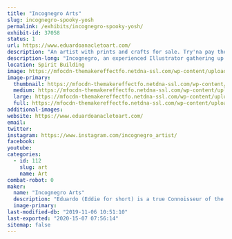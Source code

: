 ```yaml
---
title: "Incognegro Arts"
slug: incognegro-spooky-yosh
permalink: /exhibits/incognegro-spooky-yosh/
exhibit-id: 37058
status: 1
url: https://www.eduardoanacletoart.com/
description: "An artist with prints and crafts for sale. Try'na pay the rent"
description-long: "Incognegro, an experienced Illustrator gathering up my supply of custom made products to sell to the general public. It's Capitalism yo'"
location: Spirit Building
image: https://mfocdn-themakereffectfo.netdna-ssl.com/wp-content/uploads/2019/08/IMG_1492-768x1024.jpg
image-primary:
  thumbnail: https://mfocdn-themakereffectfo.netdna-ssl.com/wp-content/uploads/2019/08/IMG_1492-150x150.jpg
  medium: https://mfocdn-themakereffectfo.netdna-ssl.com/wp-content/uploads/2019/08/IMG_1492-225x300.jpg
  large: https://mfocdn-themakereffectfo.netdna-ssl.com/wp-content/uploads/2019/08/IMG_1492-768x1024.jpg
  full: https://mfocdn-themakereffectfo.netdna-ssl.com/wp-content/uploads/2019/08/IMG_1492.jpg
additional-images:
website: https://www.eduardoanacletoart.com/
email: 
twitter: 
instagram: https://www.instagram.com/incognegro_artist/
facebook: 
youtube: 
categories:
  - id: 112
    slug: art
    name: Art
combat-robot: 0
maker:
  name: "Incognegro Arts"
  description: "Eduardo (Eddie for short) is a true Connoisseur of the arts. Drawing since he was a child, his eye for details has been matched only by his desire to create. As the mediums through which art has evolved so too have his skill sets. From Illustration to 3D rendering and animation, and even visual effects; his experience branches out over many realms of visual and digital arts.  He is also way too humble to feel comfortable talking about himself in the third person. "
  image-primary: 
last-modified-db: "2019-11-06 10:51:10"
last-exported: "2020-15-07 07:56:14"
sitemap: false
---
```

